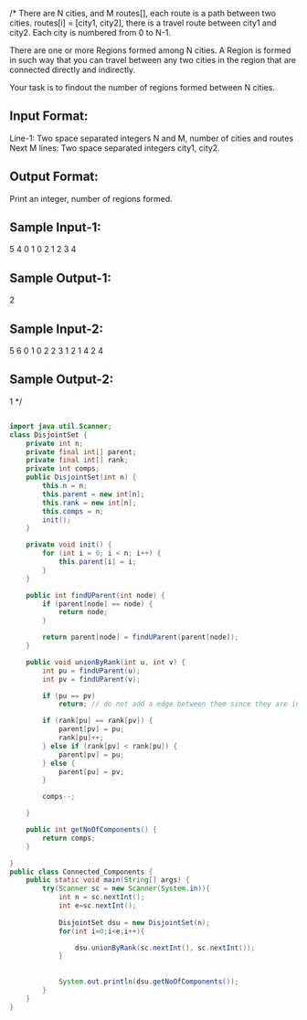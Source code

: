 /*
There are N cities, and M routes[], each route is a path between two cities.
routes[i] = [city1, city2], there is a travel route between city1 and city2.
Each city is numbered from 0 to N-1.
 
There are one or more Regions formed among N cities. 
A Region is formed in such way that you can travel between any two cities 
in the region that are connected directly and indirectly.
 
Your task is to findout the number of regions formed between N cities. 
 
Input Format:
-------------
Line-1: Two space separated integers N and M, number of cities and routes
Next M lines: Two space separated integers city1, city2.
 
Output Format:
--------------
Print an integer, number of regions formed.
 
 
Sample Input-1:
---------------
5 4
0 1
0 2
1 2
3 4
 
Sample Output-1:
----------------
2
 
 
Sample Input-2:
---------------
5 6
0 1
0 2
2 3
1 2
1 4
2 4
 
Sample Output-2:
----------------
1
 */
```java

import java.util.Scanner;
class DisjointSet {
	private int n;
	private final int[] parent;
	private final int[] rank;
    private int comps;
	public DisjointSet(int n) {
		this.n = n;
		this.parent = new int[n];
		this.rank = new int[n];
        this.comps = n;
		init();
	}

	private void init() {
		for (int i = 0; i < n; i++) {
			this.parent[i] = i;
		}
	}

	public int findUParent(int node) {
		if (parent[node] == node) {
			return node;
		}

		return parent[node] = findUParent(parent[node]);
	}

	public void unionByRank(int u, int v) {
		int pu = findUParent(u);
		int pv = findUParent(v);

		if (pu == pv)
			return; // do not add a edge between them since they are in same component

		if (rank[pu] == rank[pv]) {
			parent[pv] = pu;
			rank[pu]++;
		} else if (rank[pv] < rank[pu]) {
			parent[pv] = pu;
		} else {
			parent[pu] = pv;
		}

        comps--;

	}

	public int getNoOfComponents() {
		return comps;
	}

}
public class Connected_Components {
    public static void main(String[] args) {
        try(Scanner sc = new Scanner(System.in)){
            int n = sc.nextInt();
            int e=sc.nextInt();
            
            DisjointSet dsu = new DisjointSet(n);
            for(int i=0;i<e;i++){

                dsu.unionByRank(sc.nextInt(), sc.nextInt());
            }
            
            
            System.out.println(dsu.getNoOfComponents());
        }
    }
}
```
